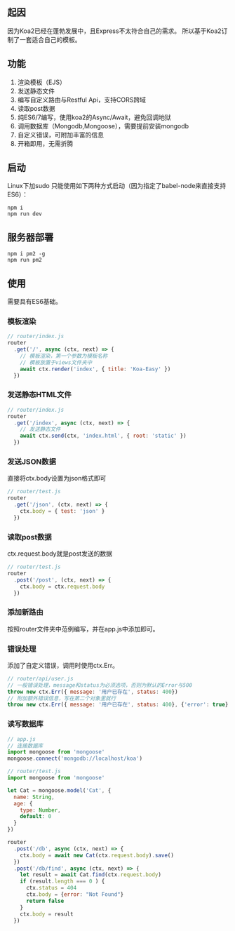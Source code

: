 ## 起因
因为Koa2已经在蓬勃发展中，且Express不太符合自己的需求。
所以基于Koa2订制了一套适合自己的模板。

## 功能
1. 渲染模板（EJS）
2. 发送静态文件
3. 编写自定义路由与Restful Api，支持CORS跨域
4. 读取post数据
5. 纯ES6/7编写，使用koa2的Async/Await，避免回调地狱
6. 调用数据库（Mongodb,Mongoose），需要提前安装mongodb
7. 自定义错误，可附加丰富的信息
8. 开箱即用，无需折腾

## 启动
Linux下加sudo
只能使用如下两种方式启动（因为指定了babel-node来直接支持ES6）：
```
npm i
npm run dev
```
## 服务器部署
```
npm i pm2 -g
npm run pm2
```

## 使用
需要具有ES6基础。

### 模板渲染
```javascript
// router/index.js
router
  .get('/', async (ctx, next) => {
    // 模板渲染，第一个参数为模板名称
    // 模板放置于views文件夹中
    await ctx.render('index', { title: 'Koa-Easy' })
  })
```
### 发送静态HTML文件
```javascript
// router/index.js
router
  .get('/index', async (ctx, next) => {
    // 发送静态文件
    await ctx.send(ctx, 'index.html', { root: 'static' })
  })
```
### 发送JSON数据
直接将ctx.body设置为json格式即可
```javascript
// router/test.js
router
  .get('/json', (ctx, next) => {
    ctx.body = { test: 'json' }
  })
```
### 读取post数据
ctx.request.body就是post发送的数据
```javascript
// router/test.js
router
  .post('/post', (ctx, next) => {
    ctx.body = ctx.request.body
  })
```
### 添加新路由
按照router文件夹中范例编写，并在app.js中添加即可。

### 错误处理
添加了自定义错误，调用时使用ctx.Err。
```javascript
// router/api/user.js
// 一般错误处理，message和status为必须选项，否则为默认的Error与500
throw new ctx.Err({ message: '用户已存在', status: 400})
// 附加额外错误信息，写在第二个对象里就行
throw new ctx.Err({ message: '用户已存在', status: 400}, {'error': true})
```
### 读写数据库

```javascript
// app.js
// 连接数据库
import mongoose from 'mongoose'
mongoose.connect('mongodb://localhost/koa')
```
```javascript
// router/test.js
import mongoose from 'mongoose'

let Cat = mongoose.model('Cat', {
  name: String,
  age: {
    type: Number,
    default: 0
  }
})

router  
  .post('/db', async (ctx, next) => {
    ctx.body = await new Cat(ctx.request.body).save()
  })
  .post('/db/find', async (ctx, next) => {
    let result = await Cat.find(ctx.request.body)
    if (result.length === 0 ) {
      ctx.status = 404
      ctx.body = {error: "Not Found"}
      return false
    }
    ctx.body = result
  })
```